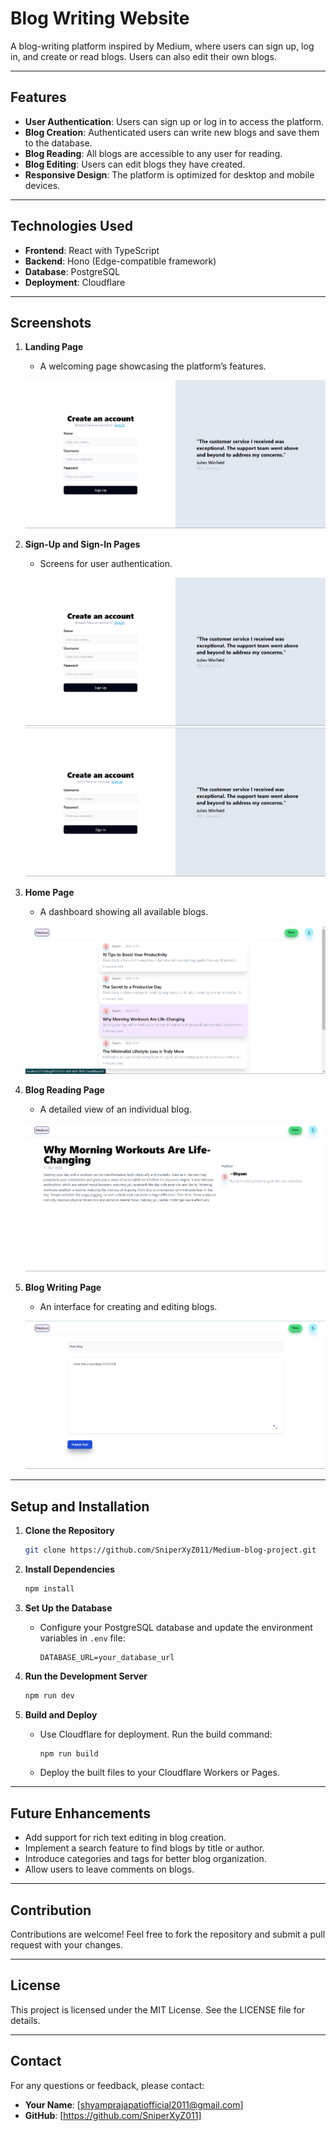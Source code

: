 # Blog Writing Website

A blog-writing platform inspired by Medium, where users can sign up, log in, and create or read blogs. Users can also edit their own blogs.

---

## Features

- **User Authentication**: Users can sign up or log in to access the platform.
- **Blog Creation**: Authenticated users can write new blogs and save them to the database.
- **Blog Reading**: All blogs are accessible to any user for reading.
- **Blog Editing**: Users can edit blogs they have created.
- **Responsive Design**: The platform is optimized for desktop and mobile devices.

---

## Technologies Used

- **Frontend**: React with TypeScript
- **Backend**: Hono (Edge-compatible framework)
- **Database**: PostgreSQL
- **Deployment**: Cloudflare

---

## Screenshots

1. **Landing Page**
   - A welcoming page showcasing the platform’s features.

   ![Landing Page Screenshot](./screenshots/signup-page.png)

2. **Sign-Up and Sign-In Pages**
   - Screens for user authentication.

   ![Sign-Up Page Screenshot](./screenshots/signup-page.png)  
   ![Sign-In Page Screenshot](./screenshots/signin-page.png)

3. **Home Page**
   - A dashboard showing all available blogs.

   ![Home Page Screenshot](./screenshots/home-page.png)

4. **Blog Reading Page**
   - A detailed view of an individual blog.

   ![Reading Page Screenshot](./screenshots/reading-page.png)

5. **Blog Writing Page**
   - An interface for creating and editing blogs.

   ![Writing Page Screenshot](./screenshots/writing-page.png)

---

## Setup and Installation

1. **Clone the Repository**
   ```bash
   git clone https://github.com/SniperXyZ011/Medium-blog-project.git
   ```

2. **Install Dependencies**
   ```bash
   npm install
   ```

3. **Set Up the Database**
   - Configure your PostgreSQL database and update the environment variables in `.env` file:
     ```env
     DATABASE_URL=your_database_url
     ```

4. **Run the Development Server**
   ```bash
   npm run dev
   ```

5. **Build and Deploy**
   - Use Cloudflare for deployment. Run the build command:
     ```bash
     npm run build
     ```
   - Deploy the built files to your Cloudflare Workers or Pages.

---

## Future Enhancements

- Add support for rich text editing in blog creation.
- Implement a search feature to find blogs by title or author.
- Introduce categories and tags for better blog organization.
- Allow users to leave comments on blogs.

---

## Contribution

Contributions are welcome! Feel free to fork the repository and submit a pull request with your changes.

---

## License

This project is licensed under the MIT License. See the LICENSE file for details.

---

## Contact

For any questions or feedback, please contact:
- **Your Name**: [shyamprajapatiofficial2011@gmail.com]  
- **GitHub**: [https://github.com/SniperXyZ011]

